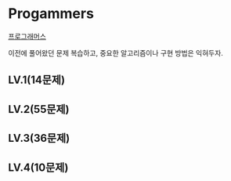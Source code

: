 # Progammers

[프로그래머스](https://programmers.co.kr/learn/challenges?tab=all_challenges)

이전에 풀어왔던 문제 복습하고, 중요한 알고리즘이나 구현 방법은 익혀두자.


## LV.1(14문제)

## LV.2(55문제)

## LV.3(36문제)

## LV.4(10문제)

